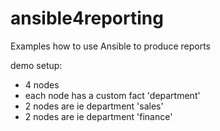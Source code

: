 # ansible4reporting
Examples how to use Ansible to produce reports

demo setup:
- 4 nodes
- each node has a custom fact 'department'
- 2 nodes are ie department 'sales'
- 2 nodes are ie department 'finance'
